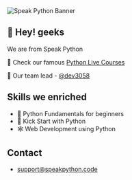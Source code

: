 <img src="https://speakpython.codes/img/speak-python-banner.png" alt="Speak Python Banner" />

## 👋 Hey! geeks

We are from Speak Python

🧭 Check our famous [Python Live Courses](https://speakpython.codes) 

👥 Our team lead - [@dev3058](https://github.com/dev3058)

## Skills we enriched
- :snake: Python Fundamentals for beginners
- :snake: Kick Start with Python  
- :spider_web: Web Development using Python

## Contact
- [support@speakpython.code](mailto:support@speakpython.code)
